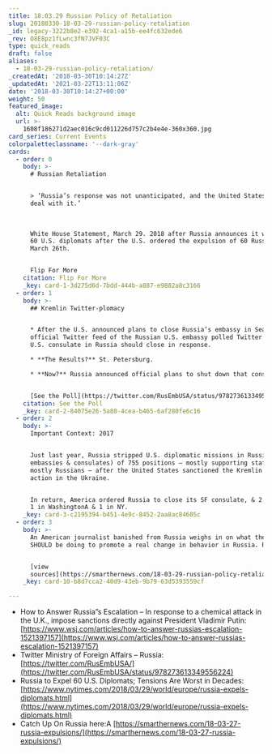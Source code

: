 ```yaml
---
title: 18.03.29 Russian Policy of Retaliation
slug: 20180330-18-03-29-russian-policy-retaliation
_id: legacy-3222b8e2-e392-4ca1-a15b-ee4fc632ede6
_rev: O8E8pz1fLwnc3fN7JVF03C
type: quick_reads
draft: false
aliases:
  - 18-03-29-russian-policy-retaliation/
_createdAt: '2018-03-30T10:14:27Z'
_updatedAt: '2021-03-22T13:11:06Z'
date: '2018-03-30T10:14:27+00:00'
weight: 50
featured_image:
  alt: Quick Reads background image
  url: >-
    1608f186271d2aec016c9cd011226d757c2b4e4e-360x360.jpg
card_series: Current Events
colorpaletteclassname: '--dark-gray'
cards:
  - order: 0
    body: >-
      # Russian Retaliation


      > ‘Russia’s response was not unanticipated, and the United States will
      deal with it.’  
        
        
        
      White House Statement, March 29. 2018 after Russia announces it will expel
      60 U.S. diplomats after the U.S. ordered the expulsion of 60 Russians on
      March 26th.


      Flip For More
    citation: Flip For More
    _key: card-1-3d275d6d-7bdd-444b-a887-e9882a8c3166
  - order: 1
    body: >-
      ## Kremlin Twitter-plomacy


      * After the U.S. announced plans to close Russia’s embassy in Seattle, the
      official Twitter feed of the Russian U.S. embassy polled Twitter on which
      U.S. consulate in Russia should close in response.

      * **The Results?** St. Petersburg.

      * **Now?** Russia announced official plans to shut down that consulate.


      [See the Poll](https://twitter.com/RusEmbUSA/status/978273613349556224)
    citation: See the Poll
    _key: card-2-84075e26-5a80-4cea-b465-6af280fe6c16
  - order: 2
    body: >-
      Important Context: 2017


      Just last year, Russia stripped U.S. diplomatic missions in Russia (ie.
      embassies & consulates) of 755 positions – mostly supporting staff – and
      mostly Russians – after the United States sanctioned the Kremlin for its
      action in the Ukraine.


      In return, America ordered Russia to close its SF consulate, & 2 annexes –
      1 in WashingtonA & 1 in NY.
    _key: card-3-c2195394-b451-4e9c-8452-2aa8ac84605c
  - order: 3
    body: >-
      An American journalist banished from Russia weighs in on what the U.S.
      SHOULD be doing to promote a real change in behavior in Russia. Read more:


      [view
      sources](https://smarthernews.com/18-03-29-russian-policy-retaliation/)
    _key: card-10-b8d7cca2-40d9-43eb-9b79-63d5393559cf

---
```

* How to Answer Russia”s Escalation – In response to a chemical attack in the U.K., impose sanctions directly against President Vladimir Putin: [https://www.wsj.com/articles/how-to-answer-russias-escalation-1521397157](https://www.wsj.com/articles/how-to-answer-russias-escalation-1521397157)
* Twitter Ministry of Foreign Affairs – Russia: [https://twitter.com/RusEmbUSA/](https://twitter.com/RusEmbUSA/status/978273613349556224)
* Russia to Expel 60 U.S. Diplomats; Tensions Are Worst in Decades: [https://www.nytimes.com/2018/03/29/world/europe/russia-expels-diplomats.html](https://www.nytimes.com/2018/03/29/world/europe/russia-expels-diplomats.html)
* Catch Up On Russia here:A [https://smarthernews.com/18-03-27-russia-expulsions/](https://smarthernews.com/18-03-27-russia-expulsions/)